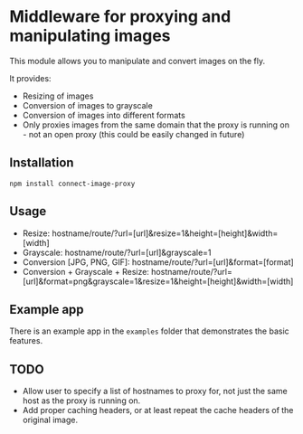 # Middleware for proxying and manipulating images

This module allows you to manipulate and convert images on the fly.

It provides:

  * Resizing of images
  * Conversion of images to grayscale
  * Conversion of images into different formats
  * Only proxies images from the same domain that the proxy is running on - not an open proxy (this could be easily changed in future)


## Installation

    npm install connect-image-proxy


## Usage

  * Resize: hostname/route/?url=[url]&resize=1&height=[height]&width=[width]
  * Grayscale: hostname/route/?url=[url]&grayscale=1
  * Conversion [JPG, PNG, GIF]: hostname/route/?url=[url]&format=[format]
  * Conversion + Grayscale + Resize: hostname/route/?url=[url]&format=png&grayscale=1&resize=1&height=[height]&width=[width]


## Example app

There is an example app in the `examples` folder that demonstrates the basic features.


## TODO

  * Allow user to specify a list of hostnames to proxy for, not just the same host as the proxy is running on.
  * Add proper caching headers, or at least repeat the cache headers of the original image.